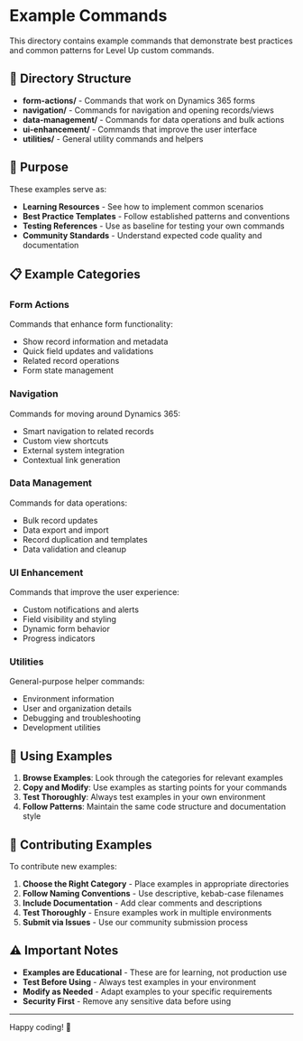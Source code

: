 # Example Commands

This directory contains example commands that demonstrate best practices and common patterns for Level Up custom commands.

## 📁 Directory Structure

- **form-actions/** - Commands that work on Dynamics 365 forms
- **navigation/** - Commands for navigation and opening records/views
- **data-management/** - Commands for data operations and bulk actions
- **ui-enhancement/** - Commands that improve the user interface
- **utilities/** - General utility commands and helpers

## 🎯 Purpose

These examples serve as:

- **Learning Resources** - See how to implement common scenarios
- **Best Practice Templates** - Follow established patterns and conventions
- **Testing References** - Use as baseline for testing your own commands
- **Community Standards** - Understand expected code quality and documentation

## 📋 Example Categories

### Form Actions

Commands that enhance form functionality:

- Show record information and metadata
- Quick field updates and validations
- Related record operations
- Form state management

### Navigation

Commands for moving around Dynamics 365:

- Smart navigation to related records
- Custom view shortcuts
- External system integration
- Contextual link generation

### Data Management

Commands for data operations:

- Bulk record updates
- Data export and import
- Record duplication and templates
- Data validation and cleanup

### UI Enhancement

Commands that improve the user experience:

- Custom notifications and alerts
- Field visibility and styling
- Dynamic form behavior
- Progress indicators

### Utilities

General-purpose helper commands:

- Environment information
- User and organization details
- Debugging and troubleshooting
- Development utilities

## 🚀 Using Examples

1. **Browse Examples**: Look through the categories for relevant examples
2. **Copy and Modify**: Use examples as starting points for your commands
3. **Test Thoroughly**: Always test examples in your own environment
4. **Follow Patterns**: Maintain the same code structure and documentation style

## 📝 Contributing Examples

To contribute new examples:

1. **Choose the Right Category** - Place examples in appropriate directories
2. **Follow Naming Conventions** - Use descriptive, kebab-case filenames
3. **Include Documentation** - Add clear comments and descriptions
4. **Test Thoroughly** - Ensure examples work in multiple environments
5. **Submit via Issues** - Use our community submission process

## ⚠️ Important Notes

- **Examples are Educational** - These are for learning, not production use
- **Test Before Using** - Always test examples in your environment
- **Modify as Needed** - Adapt examples to your specific requirements
- **Security First** - Remove any sensitive data before using

---

Happy coding! 🎉
